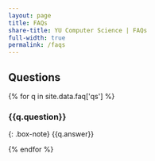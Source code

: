```yaml
---
layout: page
title: FAQs
share-title: YU Computer Science | FAQs
full-width: true
permalink: /faqs
---
```


## Questions
{% for q in site.data.faq['qs'] %}

<div id="{{ q.question | cgi_escape }}" markdown="1">

### {{q.question}}

{: .box-note}
{{q.answer}}
</div>
{% endfor %}
